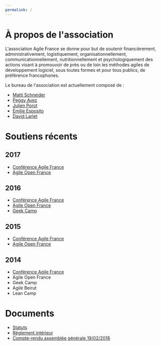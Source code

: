 ```yaml
---
permalink: /
---
```


# À propos de l'association

L'association Agile France se donne pour but de soutenir financièrement, administrativement, logistiquement, organisationnellement, communicationnellement, nutritionnellement et psychologiquement des actions visant à promouvoir de près ou de loin les méthodes agiles de développement logiciel, sous toutes formes et pour tous publics, de préférence francophones.

Le bureau de l'association est actuellement composé de :

- [Matti Schneider](https://mattischneider.fr/)
- [Peggy Avez](http://peggyavez.com/)
- [Julien Porot](https://linkedin.com/in/julienporot)
- [Émilie Esposito](https://linkedin.com/in/emilie-esposito)
- [David Larlet](https://larlet.fr/david/)

# Soutiens récents

## 2017

- [Conférence Agile France](http://2017.conf.agile-france.org)
- [Agile Open France](https://www.yuticket.com/association-agile-france/810a24b6-2765-400b-aacc-da609cec39be-agile-open-france-2017-aof17.html)

## 2016

- [Conférence Agile France](http://2016.conf.agile-france.org)
- [Agile Open France](https://www.yuticket.com/association-agile-france/61f3f1b3-9ad7-4c40-b5ca-6316b134853f-agile-open-france-2016-aof16.html)
- [Geek Camp](https://www.meetup.com/fr-FR/software-craftsmanship-bdx/events/230739321)

## 2015

- [Conférence Agile France](http://2015.conf.agile-france.org)
- [Agile Open France](https://www.yuticket.com/association-agile-france/c4513d61-5d3b-4996-8fa2-2d76462a7c52-agile-open-france-2015-aof15.html)

## 2014

- [Conférence Agile France](http://2014.conf.agile-france.org)
- Agile Open France
- Geek Camp
- Agile Beirut
- Lean Camp


# Documents

- [Statuts](/statuts)
- [Réglement intérieur](/reglement.pdf)
- [Compte-rendu assemblée générale 19/02/2018](/2018/02/19/compte-rendu-assemblee-generale/)
